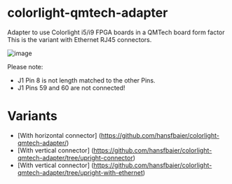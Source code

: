 # colorlight-qmtech-adapter
Adapter to use Colorlight i5/i9 FPGA boards in a QMTech board form factor
This is the variant with Ethernet RJ45 connectors.

![image](https://user-images.githubusercontent.com/148607/165222973-dd43806d-d9d7-4b6b-a441-a33bbaa04d81.png)

Please note:
* J1 Pin 8 is not length matched to the other Pins.
* J1 Pins 59 and 60 are not connected!

# Variants
* [With horizontal connector] (https://github.com/hansfbaier/colorlight-qmtech-adapter/)
* [With vertical connector] (https://github.com/hansfbaier/colorlight-qmtech-adapter/tree/upright-connector)
* [With vertical connector] (https://github.com/hansfbaier/colorlight-qmtech-adapter/tree/upright-with-ethernet)
